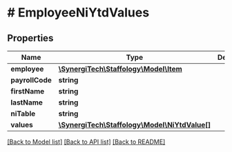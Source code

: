# # EmployeeNiYtdValues

## Properties

Name | Type | Description | Notes
------------ | ------------- | ------------- | -------------
**employee** | [**\SynergiTech\Staffology\Model\Item**](Item.md) |  | [optional]
**payrollCode** | **string** |  | [optional]
**firstName** | **string** |  | [optional]
**lastName** | **string** |  | [optional]
**niTable** | **string** |  | [optional]
**values** | [**\SynergiTech\Staffology\Model\NiYtdValue[]**](NiYtdValue.md) |  | [optional]

[[Back to Model list]](../../README.md#models) [[Back to API list]](../../README.md#endpoints) [[Back to README]](../../README.md)
